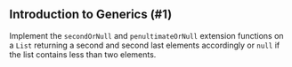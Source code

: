 ## Introduction to Generics (#1)

Implement the `secondOrNull` and `penultimateOrNull` extension functions 
on a `List` returning a second and second last elements accordingly or 
`null` if the list contains less than two elements.
